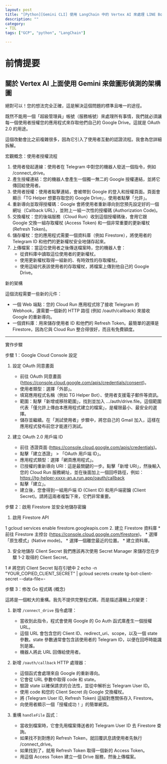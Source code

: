 ```yaml
---
layout: post
title: "[Python][Gemini CLI] 使用 LangChain 中的 Vertex AI 來處理 LINE Bot 中的圖片內容"
description: ""
category: 
- TIL
tags: ["GCP", "python", "LangChain"]

---
```



# 前情提要




## 關於 Vertex AI 上面使用 Gemini 來做圖形偵測的架構圖









絕對可以！您的想法完全正確，這是解決這個問題的標準且唯一的途徑。

  既然不能用一個「超級管理員」帳號（服務帳號）來處理所有事情，我們就必須讓每一個使用者授權您的應用程式來存取他們自己的 Google
  Drive。這就是 OAuth 2.0 的用途。

  這個改動會比之前複雜很多，因為它引入了使用者互動的認證流程。我會為您詳細拆解。

  宏觀概念：使用者授權流程

   1. 使用者發起連線：使用者在 Telegram 中對您的機器人發送一個指令，例如 /connect_drive。
   2. 產生授權連結：您的機器人會產生一個獨一無二的 Google 授權連結，並將它傳回給使用者。
   3. 使用者授權：使用者點擊連結，會被帶到 Google 的登入和授權頁面。頁面會顯示「TG Helper 想要存取您的 Google
      Drive」，使用者點擊「允許」。
   4. 重新導向並取得授權碼：Google 會將使用者重新導向到您預先設定好的一個網址（Callback URL），並附上一組一次性的授權碼 (Authorization
      Code)。
   5. 交換權杖：您的後端服務（Cloud Run）收到這個授權碼後，會用它跟 Google 交換一組存取權杖 (Access Token) 和一個非常重要的更新權杖
      (Refresh Token)。
   6. 儲存權杖：您的應用程式需要一個資料庫（例如 Firestore），將使用者的 Telegram ID 和他們的更新權杖安全地儲存起來。
   7. 上傳檔案：當這位使用者之後傳送檔案時，您的機器人會：
       * 從資料庫中讀取這位使用者的更新權杖。
       * 使用更新權杖取得一組新的、有時效性的存取權杖。
       * 使用這組代表該使用者的存取權杖，將檔案上傳到他自己的 Google Drive。

  新的架構

  這個流程需要一些新的元件：

   * 一個 Web 端點：您的 Cloud Run 應用程式除了接收 Telegram 的 Webhook，還需要一個新的 HTTP 路徑 (例如 /oauth/callback) 來接收 Google
     的重新導向。
   * 一個資料庫：用來儲存使用者 ID 和他們的 Refresh Token。最簡單的選擇是 Firestore，因為它與 Cloud Run 整合得很好，而且有免費額度。

---

  實作步驟

  步驟 1：Google Cloud Console 設定

   1. 設定 OAuth 同意畫面
       * 前往 OAuth 同意畫面 (https://console.cloud.google.com/apis/credentials/consent)。
       * 使用者類型：選擇「外部」。
       * 填寫應用程式名稱（例如 TG Helper Bot）、使用者支援電子郵件等資訊。
       * 範圍：點擊「新增或移除範圍」，找到並加入
         .../auth/drive.file。這個範圍代表「僅允許上傳由本應用程式建立的檔案」，是權限最小、最安全的選擇。
       * 儲存並繼續。在「測試使用者」步驟中，將您自己的 Gmail 加入，這樣在應用程式發布前您才能進行測試。

   2. 建立 OAuth 2.0 用戶端 ID
       * 前往 憑證頁面 (https://console.cloud.google.com/apis/credentials)。
       * 點擊「建立憑證」 > 「OAuth 用戶端 ID」。
       * 應用程式類型：選擇「網頁應用程式」。
       * 已授權的重新導向 URI：這是最關鍵的一步。點擊「新增 URI」，然後輸入您的 Cloud Run 服務網址，並在後面加上一個回呼路徑，例如：
          https://tg-helper-xxxx-an.a.run.app/oauth/callback
       * 點擊「建立」。
       * 建立後，您會得到一組用戶端 ID (Client ID) 和用戶端密鑰 (Client Secret)。請將這兩者複製下來，它們非常重要。

  步驟 2：啟用 Firestore 並安全地儲存密鑰

   1. 啟用 Firestore API

   1     gcloud services enable firestore.googleapis.com
   2. 建立 Firestore 資料庫
       * 前往 Firestore 主控台 (https://console.cloud.google.com/firestore)。
       * 選擇「原生模式」(Native mode)。
       * 選擇一個離您最近的位置。
       * 建立資料庫。

   3. 安全地儲存 Client Secret
      我們應該再次使用 Secret Manager 來儲存您在步驟 1-2 取得的 Client Secret。

   1     # 將您的 Client Secret 貼在引號中
   2     echo -n "YOUR_COPIED_CLIENT_SECRET" | gcloud secrets create tg-bot-client-secret --data-file=-

  步驟 3：修改 Go 程式碼 (概念)

  這將是一個較大的重構。我先不提供完整程式碼，而是描述邏輯上的變更：

   1. 新增 `/connect_drive` 指令處理：
       * 當收到此指令，程式會使用 Google 的 Go Auth 函式庫產生一個授權 URL。
       * 這個 URL 會包含您的 Client ID、redirect_uri、scope，以及一個 state 參數。state 參數通常會包含該使用者的 Telegram
         ID，以便在回呼時能識別是誰。
       * 機器人將此 URL 回傳給使用者。

   2. 新增 `/oauth/callback` HTTP 處理器：
       * 這個函式會處理來自 Google 的重新導向。
       * 它會從 URL 參數中取得 code 和 state。
       * 驗證 state 以確保請求的合法性，並從中解析出 Telegram User ID。
       * 使用 code 和您的 Client Secret 向 Google 交換權杖。
       * 將 (Telegram User ID, Refresh Token) 這組對應關係存入 Firestore。
       * 向使用者顯示一個「授權成功！」的簡單網頁。

   3. 重構 `handleFile` 函式：
       * 當收到檔案時，它會先用檔案傳送者的 Telegram User ID 去 Firestore 查詢。
       * 如果找不到對應的 Refresh Token，就回覆訊息請使用者先執行 /connect_drive。
       * 如果找到了，就用 Refresh Token 取得一個新的 Access Token。
       * 用這個 Access Token 建立一個 Drive 服務，然後上傳檔案。
